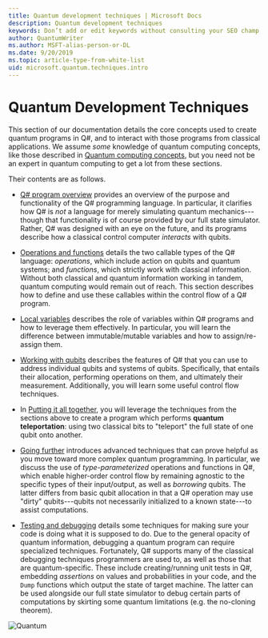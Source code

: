 ```yaml
---
title: Quantum development techniques | Microsoft Docs 
description: Quantum development techniques 
keywords: Don’t add or edit keywords without consulting your SEO champ.
author: QuantumWriter
ms.author: MSFT-alias-person-or-DL
ms.date: 9/20/2019
ms.topic: article-type-from-white-list
uid: microsoft.quantum.techniques.intro
---
```



# Quantum Development Techniques

This section of our documentation details the core concepts used to create quantum programs in Q#, and to interact with those programs from classical applications.
We assume *some* knowledge of quantum computing concepts, like those described in [Quantum computing concepts](xref:microsoft.quantum.concepts.intro), but you need not be an expert in quantum computing to get a lot from these sections.

Their contents are as follows.

- [Q# program overview](xref:microsoft.quantum.techniques.file-structure) provides an overview of the purpose and functionality of the Q# programming language. 
	In particular, it clarifies how Q# is *not* a language for merely simulating quantum mechanics---though that functionality is of course provided by our full state simulator. 
	Rather, Q# was designed with an eye on the future, and its programs describe how a classical control computer *interacts* with qubits. 

- [Operations and functions](xref:microsoft.quantum.techniques.opsandfunctions) details the two callable types of the Q# language: *operations*, which include action on qubits and quantum systems; and *functions*, which strictly work with classical information. 
	Without both classical and quantum information working in tandem, quantum computing would remain out of reach. 
	This section describes how to define and use these callables within the control flow of a Q# program.

- [Local variables](xref:microsoft.quantum.techniques.local-variables) describes the role of variables within Q# programs and how to leverage them effectively. 
	In particular, you will learn the difference between immutable/mutable variables and how to assign/re-assign them.

- [Working with qubits](xref:microsoft.quantum.techniques.qubits) describes the features of Q# that you can use to address individual qubits and systems of qubits. 
	Specifically, that entails their allocation, performing operations on them, and ultimately their measurement. 
	Additionally, you will learn some useful control flow techniques.

- In [Putting it all together](xref:microsoft.quantum.techniques.puttingittogether), you will leverage the techniques from the sections above to create a program which performs **quantum teleportation**: using two classical bits to "teleport" the full state of one qubit onto another.

- [Going further](xref:microsoft.quantum.techniques.going-further) introduces advanced techniques that can prove helpful as you move toward more complex quantum programming. 
	In particular, we discuss the use of *type-parameterized* operations and functions in Q#, which enable higher-order control flow by remaining agnostic to the specific types of their input/output, as well as *borrowing* qubits. 
	The latter differs from basic qubit allocation in that a Q# operation may use "dirty" qubits---qubits not necessarily initialized to a known state---to assist computations.

- [Testing and debugging](xref:microsoft.quantum.techniques.testing-and-debugging) details some techniques for making sure your code is doing what it is supposed to do. 
	Due to the general opacity of quantum information, debugging a quantum program can require specialized techniques. 
	Fortunately, Q# supports many of the classical debugging techniques programmers are used to, as well as those that are quantum-specific. These include creating/running unit tests in Q#, embedding *assertions* on values and probabilities in your code, and the `Dump` functions which output the state of target machine. 
	The latter can be used alongside our full state simulator to debug certain parts of computations by skirting some quantum limitations (e.g. the no-cloning theorem).


![Quantum](~/media/mobius_strip_preview.png)
